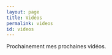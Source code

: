 ```yaml
---
layout: page
title: Vidéos
permalink: videos
id: videos
---
```


Prochainement mes prochaines vidéos.
